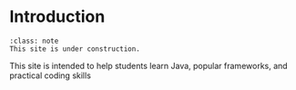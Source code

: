
# <i class="fas fa-hand-sparkles fa-fw"></i> Introduction

```{admonition} Under Construction
:class: note
This site is under construction. 
```

This site is intended to help students learn Java, popular frameworks, and practical coding skills
